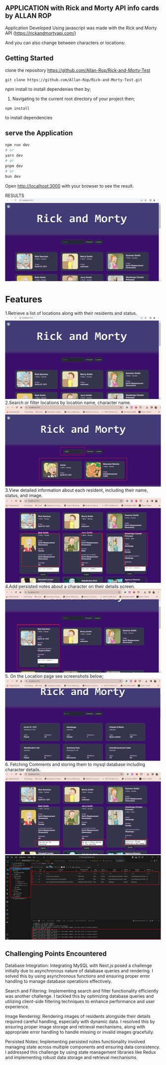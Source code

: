 ## APPLICATION with Rick and Morty API info cards by ALLAN ROP
Application Developed Using javascript was made with the Rick and Morty API (https://rickandmortyapi.com/)

And you can also change between characters or locations:



## Getting Started
clone the repository
https://github.com/Allan-Rop/Rick-and-Morty-Test
```
git clone https://github.com/Allan-Rop/Rick-and-Morty-Test.git

```

npm install to install dependenies then by;<br>
1. Navigating to the current root directory of your project then;
```
npm install
```
to install dependencies
## serve  the Application
```bash
npm run dev
# or
yarn dev
# or
pnpm dev
# or
bun dev
```

Open [http://localhost:3000](http://localhost:3000) with your browser to see the result.

RESULTS
![alt text](image.png)


# Features
1.Retrieve a list of locations along with their residents and status.<br>
![alt text](image.png)
2.Search or filter locations by location name, character name.<br>
![alt text](image-2.png)
3.View detailed information about each resident, including their name, status, and image.<br>
![alt text](image-4.png)
4.Add persisted notes about a character on their details screen.
![alt text](image-1.png)
5. On the Location page see screenshots below;
![alt text](image-3.png)
6. Fetching Comments and storing them to mysql database including character details.
![alt text](image-5.png)
![alt text](image-6.png)

## Challenging Points Encountered
Database Integration: Integrating MySQL with Next.js posed a challenge initially due to asynchronous nature of database queries and rendering. I solved this by using asynchronous functions and ensuring proper error handling to manage database operations effectively.

Search and Filtering: Implementing search and filter functionality efficiently was another challenge. I tackled this by optimizing database queries and utilizing client-side filtering techniques to enhance performance and user experience.

Image Rendering: Rendering images of residents alongside their details required careful handling, especially with dynamic data. I resolved this by ensuring proper image storage and retrieval mechanisms, along with appropriate error handling to handle missing or invalid images gracefully.

Persisted Notes: Implementing persisted notes functionality involved managing state across multiple components and ensuring data consistency. I addressed this challenge by using state management libraries like Redux and implementing robust data storage and retrieval mechanisms.